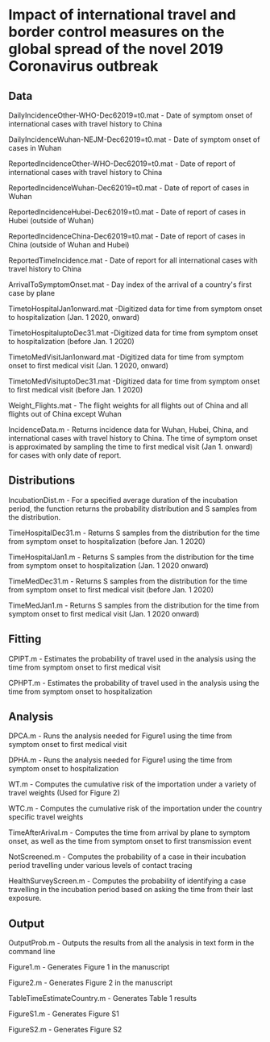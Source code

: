 # Impact of international travel and border control measures on the global spread of the novel 2019 Coronavirus outbreak 
 
## Data

DailyIncidenceOther-WHO-Dec62019=t0.mat - Date of symptom onset of international cases with travel history to China

DailyIncidenceWuhan-NEJM-Dec62019=t0.mat - Date of symptom onset of cases in Wuhan

ReportedIncidenceOther-WHO-Dec62019=t0.mat	- Date of report of international cases with travel history to China

ReportedIncidenceWuhan-Dec62019=t0.mat - Date of report of cases in Wuhan

ReportedIncidenceHubei-Dec62019=t0.mat	- Date of report of cases in Hubei (outside of Wuhan)

ReportedIncidenceChina-Dec62019=t0.mat	- Date of report of cases in China (outside of Wuhan and Hubei) 

ReportedTimeIncidence.mat - Date of report for all international cases with travel history to China

ArrivalToSymptomOnset.mat - Day index of the arrival of a country's first case by plane

TimetoHospitalJan1onward.mat -Digitized data for time from symptom onset to hospitalization (Jan. 1 2020, onward)

TimetoHospitaluptoDec31.mat	-Digitized data for time from symptom onset to hospitalization (before Jan. 1 2020)

TimetoMedVisitJan1onward.mat	-Digitized data for time from symptom onset to first medical visit (Jan. 1 2020, onward)

TimetoMedVisituptoDec31.mat	-Digitized data for time from symptom onset to first medical visit (before Jan. 1 2020)

Weight_Flights.mat - The flight weights for all flights out of China and all flights out of China except Wuhan

IncidenceData.m - Returns incidence data for Wuhan, Hubei, China, and international cases with travel history to China. The time of symptom onset is approximated by sampling the time to first medical visit (Jan 1. onward) for cases with only date of report.

## Distributions

IncubationDist.m - For a specified average duration of the incubation period, the function returns the probability distribution and S samples from the distribution. 

TimeHospitalDec31.m - Returns S samples from the distribution for the time from symptom onset to hospitalization (before Jan. 1 2020)

TimeHospitalJan1.m	- Returns S samples from the distribution for the time from symptom onset to hospitalization (Jan. 1 2020 onward)

TimeMedDec31.m	- Returns S samples from the distribution for the time from symptom onset to first medical visit (before Jan. 1 2020)

TimeMedJan1.m	- Returns S samples from the distribution for the time from symptom onset to first medical visit (Jan. 1 2020 onward)

## Fitting

CPIPT.m - Estimates the probability of travel used in the analysis using the time from symptom onset to first medical visit

CPHPT.m - Estimates the probability of travel used in the analysis using the time from symptom onset to hospitalization

## Analysis

DPCA.m - Runs the analysis needed for Figure1 using the time from symptom onset to first medical visit

DPHA.m - Runs the analysis needed for Figure1 using the time from symptom onset to hospitalization

WT.m - Computes the cumulative risk of the importation under a variety of travel weights (Used for Figure 2)

WTC.m - Computes the cumulative risk of the importation under the country specific travel weights

TimeAfterArival.m - Computes the time from arrival by plane to symptom onset, as well as the time from symptom onset to first transmission event

NotScreened.m - Computes the probability of a case in their incubation period travelling under various levels of contact tracing

HealthSurveyScreen.m - Computes the probability of identifying a case travelling in the incubation period based on asking the time from their last exposure.

## Output

OutputProb.m - Outputs the results from all the analysis in text form in the command line

Figure1.m - Generates Figure 1 in the manuscript

Figure2.m - Generates Figure 2 in the manuscript

TableTimeEstimateCountry.m - Generates Table 1 results

FigureS1.m - Generates Figure S1

FigureS2.m - Generates Figure S2
